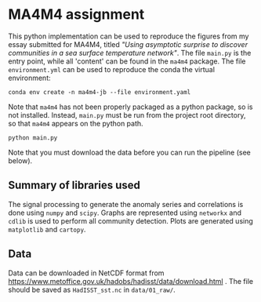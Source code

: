 # MA4M4 assignment
This python implementation can be used to reproduce the figures from my essay submitted for MA4M4, titled _"Using asymptotic surprise to discover communities in a sea surface temperature network"_.
The file `main.py` is the entry point, while all 'content' can be found in the `ma4m4` package. The file `environment.yml` can be used to reproduce the conda the virtual environment:
```
conda env create -n ma4m4-jb --file environment.yaml
```
Note that `ma4m4` has not been properly packaged as a python package, so is not installed. Instead, `main.py` must be run from the project root directory, so that `ma4m4` appears on the python path.
```
python main.py
```
Note that you must download the data before you can run the pipeline (see below).

## Summary of libraries used
The signal processing to generate the anomaly series and correlations is done using `numpy` and `scipy`.
Graphs are represented using `networkx` and `cdlib` is used to perform all community detection.
Plots are generated using `matplotlib` and `cartopy`.

## Data
Data can be downloaded in NetCDF format from https://www.metoffice.gov.uk/hadobs/hadisst/data/download.html . The file should be saved as `HadISST_sst.nc` in `data/01_raw/`.

